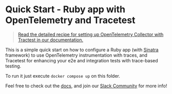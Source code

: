 # Quick Start - Ruby app with OpenTelemetry and Tracetest

> [Read the detailed recipe for setting up OpenTelemetry Collector with Tractest in our documentation.](https://docs.tracetest.io/examples-tutorials/recipes/running-tracetest-without-a-trace-data-store)

This is a simple quick start on how to configure a Ruby app (with [Sinatra](https://sinatrarb.com/) framework) to use OpenTelemetry instrumentation with traces, and Tracetest for enhancing your e2e and integration tests with trace-based testing.

To run it just execute `docker compose up` on this folder.

Feel free to check out the [docs](https://docs.tracetest.io/), and join our [Slack Community](https://dub.sh/tracetest-community) for more info!
